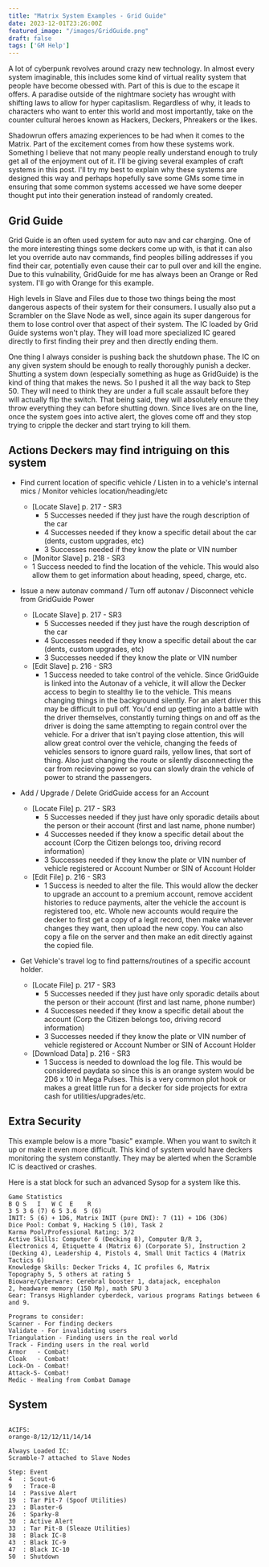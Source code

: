 ```yaml
---
title: "Matrix System Examples - Grid Guide"
date: 2023-12-01T23:26:00Z
featured_image: "/images/GridGuide.png"
draft: false
tags: ['GM Help']
---
```


A lot of cyberpunk revolves around crazy new technology. In almost every system imaginable, this includes some kind of virtual reality system that people have become obessed with. Part of this is due to the escape it offers. A paradise outside of the nightmare society has wrought with shifting laws to allow for hyper capitaslism. Regardless of why, it leads to characters who want to enter this world and most importantly, take on the counter cultural heroes known as Hackers, Deckers, Phreakers or the likes.

Shadowrun offers amazing experiences to be had when it comes to the Matrix. Part of the excitement comes from how these systems work. Something I believe that not many people really understand enough to truly get all of the enjoyment out of it. I'll be giving several examples of craft systems in this post. I'll try my best to explain why these systems are designed this way and perhaps hopefully save some GMs some time in ensuring that some common systems accessed we have some deeper thought put into their generation instead of randomly created.

## Grid Guide
Grid Guide is an often used system for auto nav and car charging. One of the more interesting things some deckers come up with, is that it can also let you override auto nav commands, find peoples billing addresses if you find their car, potentially even cause their car to pull over and kill the engine. Due to this vulnability, GridGuide for me has always been an Orange or Red system. I'll go with Orange for this example.

High levels in Slave and Files due to those two things being the most dangerous aspects of their system for their consumers. I usually also put a Scrambler on the Slave Node as well, since again its super dangerous for them to lose control over that aspect of their system. The IC loaded by Grid Guide systems won't play. They will load more specialized IC geared directly to first finding their prey and then directly ending them. 

One thing I always consider is pushing back the shutdown phase. The IC on any given system should be enough to really thoroughly punish a decker. Shutting a system down (especially something as huge as GridGuide) is the kind of thing that makes the news. So I pushed it all the way back to Step 50. They will need to think they are under a full scale assault before they will actually flip the switch. That being said, they will absolutely ensure they throw everything they can before shutting down. Since lives are on the line, once the system goes into active alert, the gloves come off and they stop trying to cripple the decker and start trying to kill them.

## Actions Deckers may find intriguing on this system
 - Find current location of specific vehicle / Listen in to a vehicle's internal mics / Monitor vehicles location/heading/etc
   - [Locate Slave] p. 217 - SR3
     - 5 Successes needed if they just have the rough description of the car
     - 4 Successes needed if they know a specific detail about the car (dents, custom upgrades, etc)
     - 3 Successes needed if they know the plate or VIN number
   - [Monitor Slave] p. 218 - SR3
    - 1 Success needed to find the location of the vehicle. This would also allow them to get information about heading, speed, charge, etc.

 - Issue a new autonav command / Turn off autonav / Disconnect vehicle from GridGuide Power
   - [Locate Slave] p. 217 - SR3
     - 5 Successes needed if they just have the rough description of the car
     - 4 Successes needed if they know a specific detail about the car (dents, custom upgrades, etc)
     - 3 Successes needed if they know the plate or VIN number
   - [Edit Slave] p. 216 - SR3
     - 1 Success needed to take control of the vehicle. Since GridGuide is linked into the Autonav of a vehicle, it will allow the Decker access to begin to stealthy lie to the vehicle. This means changing things in the background silently. For an alert driver this may be difficult to pull off. You'd end up getting into a battle with the driver themselves, constantly turning things on and off as the driver is doing the same attempting to regain control over the vehicle. For a driver that isn't paying close attention, this will allow great control over the vehicle, changing the feeds of vehicles sensors to ignore guard rails, yellow lines, that sort of thing. Also just changing the route or silently disconnecting the car from recieving power so you can slowly drain the vehicle of power to strand the passengers. 

 - Add / Upgrade / Delete GridGuide access for an Account
   - [Locate File] p. 217 - SR3
     - 5 Successes needed if they just have only sporadic details about the person or their account (first and last name, phone number) 
     - 4 Successes needed if they know a specific detail about the account (Corp the Citizen belongs too, driving record information)
     - 3 Successes needed if they know the plate or VIN number of vehicle registered or Account Number or SIN of Account Holder
   - [Edit File] p. 216 - SR3
     - 1 Success is needed to alter the file. This would allow the decker to upgrade an account to a premium account, remove accident histories to reduce payments, alter the vehicle the account is registered too, etc. Whole new accounts would require the decker to first get a copy of a legit record, then make whatever changes they want, then upload the new copy. You can also copy a file on the server and then make an edit directly against the copied file. 

  - Get Vehicle's travel log to find patterns/routines of a specific account holder.
    - [Locate File] p. 217 - SR3
      - 5 Successes needed if they just have only sporadic details about the person or their account (first and last name, phone number) 
      - 4 Successes needed if they know a specific detail about the account (Corp the Citizen belongs too, driving record information)
      - 3 Successes needed if they know the plate or VIN number of vehicle registered or Account Number or SIN of Account Holder
    - [Download Data] p. 216 - SR3
      - 1 Success is needed to download the log file. This would be considered paydata so since this is an orange system would be 2D6 x 10 in Mega Pulses. This is a very common plot hook or makes a great little run for a decker for side projects for extra cash for utilities/upgrades/etc.

## Extra Security

This example below is a more "basic" example. When you want to switch it up or make it even more difficult. This kind of system would have deckers monitoring the system constantly. They may be alerted when the Scramble IC is deactived or crashes. 

Here is a stat block for such an advanced Sysop for a system like this.
```text
Game Statistics
B Q S   I   W C  E    R
3 5 3 6 (7) 6 5 3.6  5 (6)
INIT: 5 (6) + 1D6, Matrix INIT (pure DNI): 7 (11) + 1D6 (3D6)
Dice Pool: Combat 9, Hacking 5 (10), Task 2
Karma Pool/Professional Rating: 3/2
Active Skills: Computer 6 (Decking 8), Computer B/R 3,
Electronics 4, Etiquette 4 (Matrix 6) (Corporate 5), Instruction 2
(Decking 4), Leadership 4, Pistols 4, Small Unit Tactics 4 (Matrix
Tactics 6)
Knowledge Skills: Decker Tricks 4, IC profiles 6, Matrix
Topography 5, 5 others at rating 5
Bioware/Cyberware: Cerebral booster 1, datajack, encephalon
2, headware memory (150 Mp), math SPU 3
Gear: Transys Highlander cyberdeck, various programs Ratings between 6 and 9. 

Programs to consider:
Scanner - For finding deckers
Validate - For invalidating users
Triangulation - Finding users in the real world
Track - Finding users in the real world
Armor   - Combat!
Cloak   - Combat!
Lock-On - Combat!
Attack-S- Combat!
Medic - Healing from Combat Damage
```

## System

```text

ACIFS: 
orange-8/12/12/11/14/14

Always Loaded IC: 
Scramble-7 attached to Slave Nodes

Step: Event
4   : Scout-6
9   : Trace-8
14  : Passive Alert
19  : Tar Pit-7 (Spoof Utilities)
23  : Blaster-6
26  : Sparky-8
30  : Active Alert
33  : Tar Pit-8 (Sleaze Utilities)
38  : Black IC-8
43  : Black IC-9
47  : Black IC-10
50  : Shutdown 
```
